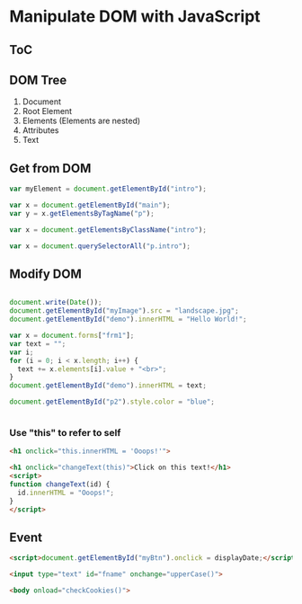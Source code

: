 # Manipulate DOM with JavaScript

## ToC


## DOM Tree

1. Document
1. Root Element
1. Elements (Elements are nested)
1. Attributes
1. Text


## Get from DOM

```js
var myElement = document.getElementById("intro");

var x = document.getElementById("main");
var y = x.getElementsByTagName("p");

var x = document.getElementsByClassName("intro");

var x = document.querySelectorAll("p.intro");


```

## Modify DOM

```js

document.write(Date());
document.getElementById("myImage").src = "landscape.jpg";
document.getElementById("demo").innerHTML = "Hello World!";

var x = document.forms["frm1"];
var text = "";
var i;
for (i = 0; i < x.length; i++) {
  text += x.elements[i].value + "<br>";
}
document.getElementById("demo").innerHTML = text;

document.getElementById("p2").style.color = "blue";



```

### Use "this" to refer to self

```html
<h1 onclick="this.innerHTML = 'Ooops!'">

<h1 onclick="changeText(this)">Click on this text!</h1>
<script>
function changeText(id) {
  id.innerHTML = "Ooops!";
}
</script>
```

## Event

```html
<script>document.getElementById("myBtn").onclick = displayDate;</script>

<input type="text" id="fname" onchange="upperCase()">

<body onload="checkCookies()">


```